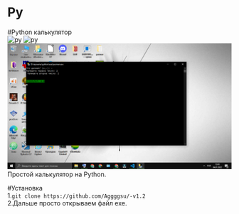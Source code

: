 # Py

#Python калькулятор
<br>
![py](https://img.shields.io/github/languages/count/Aggggsu/-v1.2?color=gree)
![py](https://img.shields.io/github/stars/Aggggsu/-v1.2?style=social)
<br>
![Python](https://github.com/Aggggsu/-v1.2/blob/main/image/Python.png)
<br>
Простой калькулятор на Python.

#Установка 
<br>
1.`git clone https://github.com/Aggggsu/-v1.2`
<br>
2.Дальше просто открываем файл exe.

